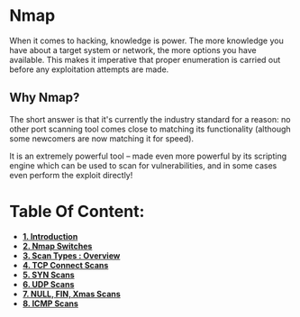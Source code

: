 # Nmap

When it comes to hacking, knowledge is power. The more knowledge you have about a target system or network, the more options you have available. This makes it imperative that proper enumeration is carried out before any exploitation attempts are made.

## Why Nmap?

The short answer is that it's currently the industry standard for a reason: no other port scanning tool comes close to matching its functionality (although some newcomers are now matching it for speed).

It is an extremely powerful tool – made even more powerful by its scripting engine which can be used to scan for vulnerabilities, and in some cases even perform the exploit directly!

# Table Of Content:

- **[1. Introduction](https://github.com/ShubhamJagtap2000/Nmap/tree/main/01%20-%20Introduction)**<br>
- **[2. Nmap Switches](https://github.com/ShubhamJagtap2000/Nmap/tree/main/02%20-%20Nmap%20Switches)**<br>
- **[3. Scan Types : Overview](https://github.com/ShubhamJagtap2000/Nmap/tree/main/03%20-%20Scan%20Types:%20Overview)**
- **[4. TCP Connect Scans](https://github.com/ShubhamJagtap2000/Nmap/tree/main/04%20-%20TCP%20Connect%20Scans)**
- **[5. SYN Scans](https://github.com/ShubhamJagtap2000/Nmap/tree/main/05%20-%20SYN%20Scans)**
- **[6. UDP Scans](https://github.com/ShubhamJagtap2000/Nmap/tree/main/06%20-%20UDP%20Scans)**
- **[7. NULL, FIN, Xmas Scans](https://github.com/ShubhamJagtap2000/Nmap/tree/main/07%20-%20NULL%2C%20FIN%2C%20Xmas%20Scans)**
- **[8. ICMP Scans](https://github.com/ShubhamJagtap2000/Nmap/tree/main/08%20-%20ICMP%20Network%20Scanning)**
